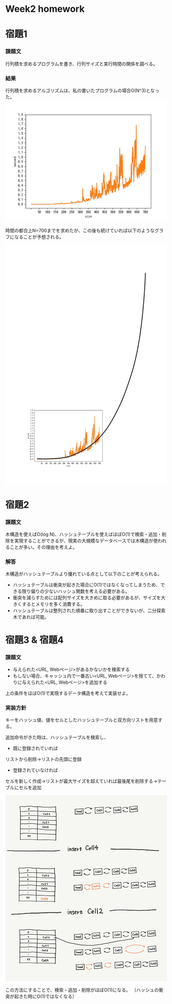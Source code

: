 # Week2 homework

# 宿題1
### 課題文
行列積を求めるプログラムを書き、行列サイズと実行時間の関係を調べる。

### 結果
行列積を求めるアルゴリズムは、私の書いたプログラムの場合O(N^3)となった。
![行列積の実行時間のグラフ](./image/graph.png)

時間の都合上N=700までを求めたが、この後も続けていれば以下のようなグラフになることが予想される。

![行列積の実行時間のグラフ２](./image/graph2.PNG)

# 宿題2
### 課題文
木構造を使えばO(log N)、ハッシュテーブルを使えばほぼO(1)で検索・追加・削除を実現することができるが、現実の大規模なデータベースでは木構造が使われることが多い。その理由を考えよ。
### 解答
木構造がハッシュテーブルより優れている点として以下のことが考えられる。

- ハッシュテーブルは衝突が起きた場合にO(1)ではなくなってしまうため、できる限り偏りの少ないハッシュ関数を考える必要がある。
- 衝突を減らすためには配列サイズを大きめに取る必要があるが、サイズを大きくするとメモリを多く消費する。
- ハッシュテーブルは整列された順番に取り出すことができないが、二分探索木であれば可能。


# 宿題3 & 宿題4　
### 課題文
- 与えられた<URL, Webページ>があるかないかを検索する
- もしない場合、キャッシュ内で一番古い<URL, Webページ>を捨てて、かわりに与えられた<URL, Webページ>を追加する

上の条件をほぼO(1)で実現するデータ構造を考えて実装せよ。

### 実装方針
キーをハッシュ値、値をセルとしたハッシュテーブルと双方向リストを用意する。

追加命令がきた時は、ハッシュテーブルを検索し、

- 既に登録されていれば

リストから削除→リストの先頭に登録
- 登録されていなければ

セルを新しく作成→リストが最大サイズを超えていれば最後尾を削除する→テーブルにセルを追加

![イメージ図](./image/cache.jpg)

この方法にすることで、検索・追加・削除がほぼO(1)になる。
（ハッシュの衝突が起きた時にO(1)ではなくなる）
